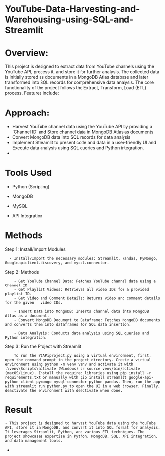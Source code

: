 # YouTube-Data-Harvesting-and-Warehousing-using-SQL-and-Streamlit

# Overview:
  This project is designed to extract data from YouTube channels using the YouTube API, process it, and store it for further analysis. The collected data is initially stored as documents in a MongoDB Atlas database and later transformed into SQL records for comprehensive data analysis. The core functionality of the project follows the Extract, Transform, Load (ETL) process. Features include:

# Approach:

  - Harvest YouTube channel data using the YouTube API by providing a 'Channel ID' and Store channel data in MongoDB Atlas as documents
  -  Convert MongoDB data into SQL records for data analysis
  -  Implement Streamlit to present code and data in a user-friendly UI and Execute data analysis using SQL queries and Python integration.
  -  
# Tools Used 

   - Python (Scripting)
     
   - MongoDB
     
   - MySQL
     
   - API Integration
# Methods
Step 1: Install/Import Modules
      
      - Install/Import the necessary modules: Streamlit, Pandas, PyMongo, Googleapiclient.discovery, and mysql.connector.

Step 2: Methods

        - Get YouTube Channel Data: Fetches YouTube channel data using a Channel ID
        - Get Playlist Videos: Retrieves all video IDs for a provided playlist ID.
        - Get Video and Comment Details: Returns video and comment details for the given   video IDs.

        - Insert Data into MongoDB: Inserts channel data into MongoDB Atlas as a document.
        - Convert MongoDB Document to Dataframe: Fetches MongoDB documents and converts them into dataframes for SQL data insertion.

        - Data Analysis: Conducts data analysis using SQL queries and Python integration.

Step 3: Run the Project with Streamlit

        To run the YtAPiproject.py using a virtual environment, first, open the command prompt in the project directory. Create a virtual environment using python -m venv venv and activate it with .\venv\Scripts\activate (Windows) or source venv/bin/activate (macOS/Linux). Install the required libraries using pip install -r requirements.txt or manually with pip install streamlit google-api-python-client pymongo mysql-connector-python pandas. Then, run the app with streamlit run python.py to open the UI in a web browser. Finally, deactivate the environment with deactivate when done.

# Result
    - This project is designed to harvest YouTube data using the YouTube API, store it in MongoDB, and convert it into SQL format for analysis. It leverages Streamlit, Python, and various ETL techniques. The project showcases expertise in Python, MongoDB, SQL, API integration, and data management tools. 
  -
    
  
